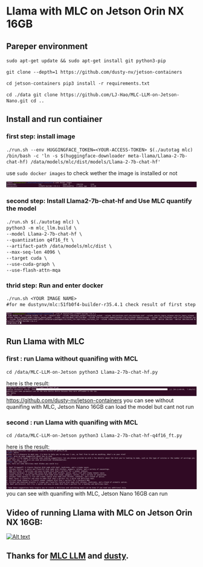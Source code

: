 # Llama with MLC on Jetson Orin NX 16GB

## Pareper environment
```shell
sudo apt-get update && sudo apt-get install git python3-pip
```
```shell
git clone --depth=1 https://github.com/dusty-nv/jetson-containers
```
```shell
cd jetson-containers pip3 install -r requirements.txt
```
```shell 
cd ./data git clone https://github.com/LJ-Hao/MLC-LLM-on-Jetson-Nano.git cd ..
```
## Install and run contiainer

### first step: install image
```shell
./run.sh --env HUGGINGFACE_TOKEN=<YOUR-ACCESS-TOKEN> $(./autotag mlc) /bin/bash -c 'ln -s $(huggingface-downloader meta-llama/Llama-2-7b-chat-hf) /data/models/mlc/dist/models/Llama-2-7b-chat-hf'
```
use ```sudo docker images``` to check wether the image is installed or not
    
![Result](./source/docker_image.png)
### second step: Install Llama2-7b-chat-hf and Use MLC quantify the model
```shell
./run.sh $(./autotag mlc) \
python3 -m mlc_llm.build \
--model Llama-2-7b-chat-hf \
--quantization q4f16_ft \
--artifact-path /data/models/mlc/dist \
--max-seq-len 4096 \
--target cuda \
--use-cuda-graph \
--use-flash-attn-mqa
```
### thrid step: Run and enter docker
```shell
./run.sh <YOUR IMAGE NAME> 
#for me dustynv/mlc:51fb0f4-builder-r35.4.1 check result of first step
```
![Result](./source/docker_run.png)

## Run Llama with MLC
### first : run Llama without quanifing with MCL 

```shell
cd /data/MLC-LLM-on-Jetson python3 Llama-2-7b-chat-hf.py 
```
here is the result:
![Result](./source/Llama-2-7b-chat-hf.png)https://github.com/dusty-nv/jetson-containers
you can see without quanifing with MLC, Jetson Nano 16GB can load the model but cant not run

### second : run Llama with quanifing with MCL
```shell
cd /data/MLC-LLM-on-Jetson python3 Llama-2-7b-chat-hf-q4f16_ft.py 
```
here is the result:
![Result](./source/Llama-2-7b-chat-hf-q4f16_ft.png)
you can see with quanifing with MLC, Jetson Nano 16GB can run
## Video of running Llama with MLC on Jetson Orin NX 16GB:

[![Alt text](https://img.youtube.com/vi/c2zbIwrOYyk/0.jpg)](https://www.youtube.com/watch?v=c2zbIwrOYyk)

## Thanks for [MLC LLM](https://github.com/mlc-ai/mlc-llm) and [dusty](https://github.com/dusty-nv/jetson-containers).

